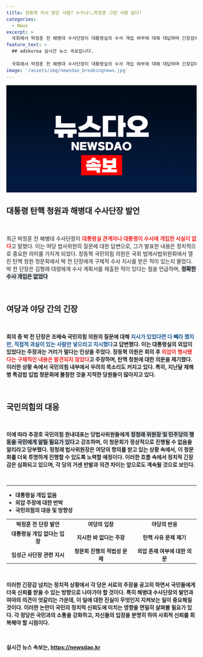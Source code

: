 ```yaml
---
title: 장동혁 지시 받은 사람? 누구냐!…박정훈 그런 사람 없다!
categories:
  - News
excerpt: >
  국회에서 박정훈 전 해병대 수사단장이 대통령실의 수사 개입 여부에 대해 대답하며 긴장감이 감도는 가운데, 여당과 야당의 날카로운 공방이 이어졌습니다. 특검법 청문회의 진실이 드러날 것인가?
feature_text: >
  ## adskorea 실시간 뉴스 속보입니다.

  국회에서 박정훈 전 해병대 수사단장이 대통령실의 수사 개입 여부에 대해 대답하며 긴장감이 감도는 가운데, 여당과 야당의 날카로운 공방이 이어졌습니다. 특검법 청문회의 진실이 드러날 것인가?
image: '/assets/img/newsdao_breakingnews.jpg'
---
```


<p><img src="/assets/img/newsdao_breakingnews.jpg" alt="adskorea 속보" /></p>

<h2 data-ke-size="size26">대통령 탄핵 청원과 해병대 수사단장 발언</h2>

<p data-ke-size="size16">&nbsp;</p>

<p data-ke-size="size16">최근 박정훈 전 해병대 수사단장이 <b><span style="color: #ee2323;">대통령실 관계자나 대통령이 수사에 개입한 사실이 없다</span></b>고 말했다. 이는 여당 법사위원의 질문에 대한 답변으로, 그가 발표한 내용은 정치적으로 중요한 의미를 가지게 되었다. 장동혁 국민의힘 의원은 국회 법제사법위원회에서 열린 탄핵 청원 청문회에서 박 전 단장에게 구체적 수사 지시를 받은 적이 있는지 물었다. 박 전 단장은 김형래 대령에게 수사 계획서를 제출한 적이 있다는 점을 언급하며, <b><span style="background-color: #21538527;">정확한 수사 개입은 없었다</span></b고 강조했다. 또한, 그는 김계환 사령관이 사단장을 빼라는 지시를 내렸다는 사실도 밝혔다.</p>

<p data-ke-size="size16">&nbsp;</p>

<h2 data-ke-size="size26">여당과 야당 간의 긴장</h2>

<p data-ke-size="size16">&nbsp;</p>

<p data-ke-size="size16">회의 중 박 전 단장은 조배숙 국민의힘 의원의 질문에 대해 <b><span style="color: #1a5490;">지시가 있었다면 다 빼라 했지만, 직접적 과실이 있는 사람만 넣으라고 지시했다</span></b>고 답변했다. 이는 대통령실의 외압이 있었다는 주장과는 거리가 멀다는 인상을 주었다. 장동혁 의원은 회의 후 <b><span style="color: #ee2323;">외압이 행사됐다는 구체적인 내용은 발견되지 않았다</span></b>고 주장하며, 탄핵 청원에 대한 의문을 제기했다. 이러한 상황 속에서 국민의힘 내부에서 우려의 목소리도 커지고 있다. 특히, 지난달 채해병 특검법 입법 청문회에 불참한 것을 지적한 당원들이 많아지고 있다.</p>

<p data-ke-size="size16">&nbsp;</p>

<h2 data-ke-size="size26">국민의힘의 대응</h2>

<p data-ke-size="size16">&nbsp;</p>

<p data-ke-size="size16">이에 따라 추경호 국민의힘 원내대표는 당법사위원들에게 <b><span style="background-color: #21538527;">정청래 위원장 및 민주당의 행동을 국민에게 알릴 필요가 있다</span></b>고 강조하며, 이 청문회가 정상적으로 진행될 수 없음을 알리라고 당부했다. 정청래 법사위원장은 여당의 항의를 받고 있는 상황 속에서, 이 청문회를 더욱 투명하게 진행할 수 있도록 노력할 예정이다. 이러한 흐름 속에서 정치적 긴장감은 심화되고 있으며, 각 당의 거센 반발과 의견 차이는 앞으로도 계속될 것으로 보인다.</p>

<p data-ke-size="size16">&nbsp;</p>

<hr />

<ul>
    <li>대통령실 개입 없음</li>
    <li>외압 주장에 대한 반박</li>
    <li>국민의힘의 대응 및 방향성</li>
</ul>

<table style="margin-left: auto; margin-right: auto;">
    <tr>
        <td style="text-align: center; height: 17px;"><b>박정훈 전 단장 발언</b></td>
        <td style="text-align: center; height: 17px;"><b>여당의 입장</b></td>
        <td style="text-align: center; height: 17px;"><b>야당의 반응</b></td>
    </tr>
    <tr>
        <td style="text-align: center; height: 17px;">대통령실 개입 없다는 입장</td>
        <td style="text-align: center; height: 17px;">지시한 바 없다는 주장</td>
        <td style="text-align: center; height: 17px;">탄핵 사유 문제 제기</td>
    </tr>
    <tr>
        <td style="text-align: center; height: 17px;">임성근 사단장 관련 지시</td>
        <td style="text-align: center; height: 17px;">청문회 진행의 적법성 문제</td>
        <td style="text-align: center; height: 17px;">외압 존재 여부에 대한 의문</td>
    </tr>
</table>

<p data-ke-size="size16">&nbsp;</p>

<p data-ke-size="size16">이러한 긴장감 넘치는 정치적 상황에서 각 당은 서로의 주장을 공고히 하면서 국민들에게 더욱 신뢰를 받을 수 있는 방향으로 나아가야 할 것이다. 특히 해병대 수사단장의 발언과 여야의 의견이 엇갈리는 가운데, 이 일에 대한 진실이 무엇인지 지켜보는 일이 중요해질 것이다.  이러한 논란이 국민의 정치적 신뢰도에 미치는 영향을 면밀히 살펴볼 필요가 있다. 각 정당은 국민과의 소통을 강화하고, 자신들의 입장을 분명히 하여 사회적 신뢰를 회복해야 할 시점이다.</p>

<p data-ke-size="size16">&nbsp;</p>
실시간 뉴스 속보는, <a href="https://newsdao.kr" rel="dofollow">https://newsdao.kr</a>


